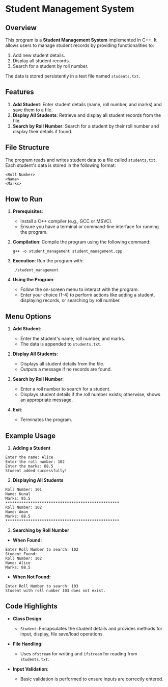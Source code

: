 # Student Management System

## Overview

This program is a **Student Management System** implemented in C++. It allows users to manage student records by providing functionalities to:

1. Add new student details.
2. Display all student records.
3. Search for a student by roll number.

The data is stored persistently in a text file named `students.txt`.

## Features

1. **Add Student**: Enter student details (name, roll number, and marks) and save them to a file.
2. **Display All Students**: Retrieve and display all student records from the file.
3. **Search by Roll Number**: Search for a student by their roll number and display their details if found.

## File Structure

The program reads and writes student data to a file called `students.txt`. Each student's data is stored in the following format:

```
<Roll Number>
<Name>
<Marks>
```

## How to Run

1. **Prerequisites**:
   - Install a C++ compiler (e.g., GCC or MSVC).
   - Ensure you have a terminal or command-line interface for running the program.

2. **Compilation**:
   Compile the program using the following command:
   ```
   g++ -o student_management student_management.cpp
   ```

3. **Execution**:
   Run the program with:
   ```
   ./student_management
   ```

4. **Using the Program**:
   - Follow the on-screen menu to interact with the program.
   - Enter your choice (1-4) to perform actions like adding a student, displaying records, or searching by roll number.

## Menu Options

1. **Add Student**:
   - Enter the student's name, roll number, and marks.
   - The data is appended to `students.txt`.

2. **Display All Students**:
   - Displays all student details from the file.
   - Outputs a message if no records are found.

3. **Search by Roll Number**:
   - Enter a roll number to search for a student.
   - Displays student details if the roll number exists; otherwise, shows an appropriate message.

4. **Exit**:
   - Terminates the program.

## Example Usage

1. **Adding a Student**
```
Enter the name: Alice
Enter the roll number: 102
Enter the marks: 88.5
Student added successfully!
```

2. **Displaying All Students**
```
Roll Number: 101
Name: Kunal
Marks: 95.5
**************************************************
Roll Number: 102
Name: Aman
Marks: 88.5
**************************************************
```

3. **Searching by Roll Number**


- **When Found:**
```
Enter Roll Number to search: 102
Student Found:
Roll Number: 102
Name: Alice
Marks: 88.5
```

- **When Not Found:**
```
Enter Roll Number to search: 103
Student with roll number 103 does not exist.
```

## Code Highlights

- **Class Design**:
  - `Student`: Encapsulates the student details and provides methods for input, display, file save/load operations.

- **File Handling**:
  - Uses `ofstream` for writing and `ifstream` for reading from `students.txt`.

- **Input Validation**:
  - Basic validation is performed to ensure inputs are correctly entered.
